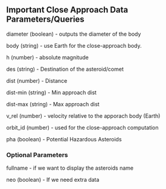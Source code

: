 ## Important Close Approach Data Parameters/Queries

diameter (boolean) - outputs the diameter of the body

body (string) - use Earth for the close-approach body.

h (number) - absolute magnitude 

des (string) - Destination of the asteroid/comet

dist (number) - Distance

dist-min (string) - Min approach dist

dist-max (string) - Max approach dist

v_rel (number) - velocity relative to the apporach body (Earth)

orbit_id (number) - used for the close-approach computation

pha (boolean) - Potential Hazardous Asteroids

### Optional Parameters
fullname - if we want to display the asteroids name

neo (boolean) - If we need extra data 

